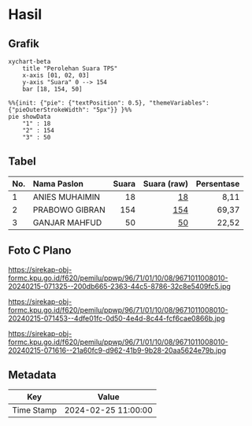 # Hasil

## Grafik

```mermaid
xychart-beta
    title "Perolehan Suara TPS"
    x-axis [01, 02, 03]
    y-axis "Suara" 0 --> 154
    bar [18, 154, 50]
```

```mermaid
%%{init: {"pie": {"textPosition": 0.5}, "themeVariables": {"pieOuterStrokeWidth": "5px"}} }%%
pie showData
    "1" : 18
    "2" : 154
    "3" : 50
```

## Tabel

| No. | Nama Paslon    | Suara | Suara (raw) | Persentase |
|:--- |:-------------- | -----:| -----------:| ----------:|
| 1   | ANIES MUHAIMIN | 18    | [18][p-1]   | 8,11       |
| 2   | PRABOWO GIBRAN | 154   | [154][p-2]  | 69,37      |
| 3   | GANJAR MAHFUD  | 50    | [50][p-3]   | 22,52      |


[p-1]: https://github.com/gigit-pemilu/pemilu-2024-96-papua-barat-daya/blob/main/pilpres/hitung-suara/sub/96-papua-barat-daya/sub/71-kota-sorong/sub/01-sorong/sub/1008-remu/sub/010-tps/sub/paslon-1.txt
[p-2]: https://github.com/gigit-pemilu/pemilu-2024-96-papua-barat-daya/blob/main/pilpres/hitung-suara/sub/96-papua-barat-daya/sub/71-kota-sorong/sub/01-sorong/sub/1008-remu/sub/010-tps/sub/paslon-2.txt
[p-3]: https://github.com/gigit-pemilu/pemilu-2024-96-papua-barat-daya/blob/main/pilpres/hitung-suara/sub/96-papua-barat-daya/sub/71-kota-sorong/sub/01-sorong/sub/1008-remu/sub/010-tps/sub/paslon-3.txt

## Foto C Plano

https://sirekap-obj-formc.kpu.go.id/f620/pemilu/ppwp/96/71/01/10/08/9671011008010-20240215-071325--200db665-2363-44c5-8786-32c8e5409fc5.jpg

https://sirekap-obj-formc.kpu.go.id/f620/pemilu/ppwp/96/71/01/10/08/9671011008010-20240215-071453--4dfe01fc-0d50-4e4d-8c44-fcf6cae0866b.jpg

https://sirekap-obj-formc.kpu.go.id/f620/pemilu/ppwp/96/71/01/10/08/9671011008010-20240215-071616--21a60fc9-d962-41b9-9b28-20aa5624e79b.jpg


## Metadata

| Key        | Value               |
| ---------- | ------------------- |
| Time Stamp | 2024-02-25 11:00:00 |



